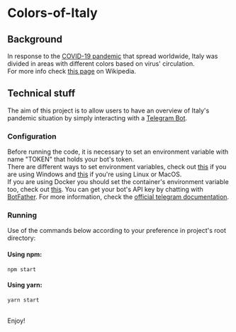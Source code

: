 # Colors-of-Italy

## Background

In response to the [COVID-19 pandemic](https://en.wikipedia.org/wiki/COVID-19) that spread worldwide, Italy was divided in areas with different colors based on virus' circulation.<br>
For more info check [this page](https://en.wikipedia.org/wiki/COVID-19_pandemic_in_Italy) on Wikipedia.

## Technical stuff

The aim of this project is to allow users to have an overview of Italy's pandemic situation by simply interacting with a [Telegram Bot](https://core.telegram.org/bots).

### Configuration

Before running the code, it is necessary to set an environment variable with name "TOKEN" that holds your bot's token.<br>
There are different ways to set environment variables, check out [this](https://docs.microsoft.com/en-us/powershell/module/microsoft.powershell.core/about/about_environment_variables) if you are using Windows and [this](https://www.redhat.com/sysadmin/linux-environment-variables) if you're using Linux or MacOS.<br>
If you are using Docker you should set the container's environment variable too, check out [this](https://docs.docker.com/engine/reference/commandline/run/).
You can get your bot's API key by chatting with [BotFather](https://t.me/botfather). For more information, check the [official telegram documentation](https://core.telegram.org/bots).

### Running

Use of the commands below according to your preference in project's root directory:

#### Using npm:

```
npm start
```

#### Using yarn:

```
yarn start
```

<br>
Enjoy!
